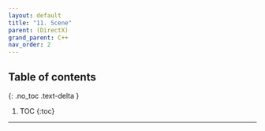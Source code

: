 ```yaml
---
layout: default
title: "11. Scene"
parent: (DirectX)
grand_parent: C++
nav_order: 2
---
```


## Table of contents
{: .no_toc .text-delta }

1. TOC
{:toc}

---


